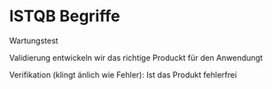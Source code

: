 ISTQB Begriffe
==============

Wartungstest

Validierung
	entwickeln wir das richtige Produckt für den Anwendungt

Verifikation
(klingt änlich wie Fehler): Ist das Produkt fehlerfrei